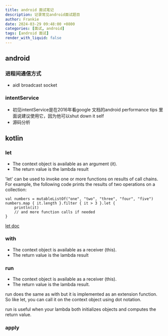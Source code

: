 ```yaml
---
title: android 面试笔记
description: 记录常见android面试题目
author: Frankie
date: 2024-03-29 09:48:00 +0800
categories: [面试, android]
tags: [android 面试]
render_with_liquid: false
---
```

## android 
### 进程间通信方式
- aidl broadcast socket 
### intentService
- 初见intentService是在2016年看google 文档的android performance tips 里面说建议使用它，因为他可以shut down it self
- 源码分析
## kotlin
### let
- The context object is available as an argument (it).
- The return value is the lambda result

'let' can be used to invoke one or more functions on results of call chains. For example, the following code prints the results of two operations on a collection:

```
val numbers = mutableListOf("one", "two", "three", "four", "five")
numbers.map { it.length }.filter { it > 3 }.let { 
    println(it)
    // and more function calls if needed
} 
```
[let doc](https://kotlinlang.org/docs/scope-functions.html#let)

### with
- The context object is available as a receiver (this).
- The return value is the lambda result
### run
- The context object is available as a receiver (this).
- The return value is the lambda result.

run does the same as with but it is implemented as an extension function. So like let, you can call it on the context object using dot notation.

run is useful when your lambda both initializes objects and computes the return value.

### apply
